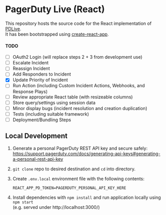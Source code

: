 # PagerDuty Live (React)

This repository hosts the source code for the React implementation of [PDLive](https://github.com/martindstone/PDlive).  
It has been bootstrapped using [create-react-app](https://github.com/facebook/create-react-app).

#### TODO

- [ ] OAuth2 Login (will replace steps 2 + 3 from development use)
- [ ] Escalate Incident
- [ ] Reassign Incident
- [ ] Add Responders to Incident
- [x] Update Priority of Incident
- [ ] Run Action (including Custom Incident Actions, Webhooks, and Response Plays)
- [ ] Review appropriate React table (with resizeable columns)
- [ ] Store query/settings using session data
- [ ] Minor display bugs (incident resolution and creation duplication)
- [ ] Tests (including suitable framework)
- [ ] Deployment/Bundling Steps

## Local Development

1. Generate a personal PagerDuty REST API key and secure safely:  
   https://support.pagerduty.com/docs/generating-api-keys#generating-a-personal-rest-api-key

2. `git clone` repo to desired destination and `cd` into directory.

3. Create `.env.local` environment file with the following contents:

   ```properties
   REACT_APP_PD_TOKEN=PAGERDUTY_PERSONAL_API_KEY_HERE
   ```

4. Install dependencies with `npm install` and run application locally using `npm start`  
   (e.g. served under http://localhost:3000/)
